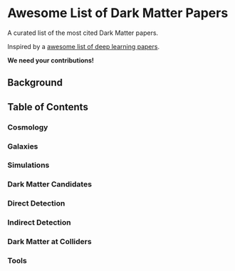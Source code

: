 # Awesome List of Dark Matter Papers

A curated list of the most cited Dark Matter papers.

Inspired by a [awesome list of deep learning papers](https://github.com/terryum/awesome-deep-learning-papers/blob/master/README.md).

**We need your contributions!**

## Background

## Table of Contents

### Cosmology

### Galaxies

### Simulations

### Dark Matter Candidates

### Direct Detection

### Indirect Detection

### Dark Matter at Colliders

### Tools 